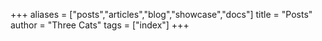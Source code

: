 +++
aliases = ["posts","articles","blog","showcase","docs"]
title = "Posts"
author = "Three Cats"
tags = ["index"]
+++